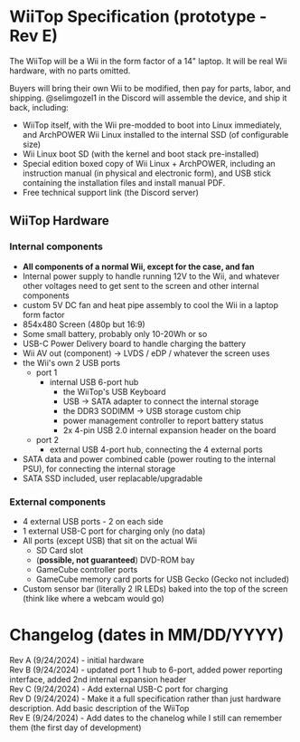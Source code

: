 # WiiTop Specification (prototype - Rev E)

The WiiTop will be a Wii in the form factor of a 14" laptop.
It will be real Wii hardware, with no parts omitted.

Buyers will bring their own Wii to be modified, then pay for parts, labor, and shipping.
@selimgozel1 in the Discord will assemble the device, and ship it back, including:
- WiiTop itself, with the Wii pre-modded to boot into Linux immediately, and ArchPOWER Wii Linux installed to the internal SSD (of configurable size)
- Wii Linux boot SD (with the kernel and boot stack pre-installed)
- Special edition boxed copy of Wii Linux + ArchPOWER, including an instruction manual (in physical and electronic form), and USB stick containing the installation files and install manual PDF.
- Free technical support link (the Discord server)

## WiiTop Hardware

### Internal components
- **All components of a normal Wii, except for the case, and fan**
- Internal power supply to handle running 12V to the Wii, and whatever other voltages need to get sent to the screen and other internal components
- custom 5V DC fan and heat pipe assembly to cool the Wii in a laptop form factor
- 854x480 Screen (480p but 16:9)
- Some small battery, probably only 10-20Wh or so
- USB-C Power Delivery board to handle charging the battery
- Wii AV out (component) -> LVDS / eDP / whatever the screen uses
- the Wii's own 2 USB ports
  - port 1
    - internal USB 6-port hub
      - the WiiTop's USB Keyboard
      - USB -> SATA adapter to connect the internal storage
      - the DDR3 SODIMM -> USB storage custom chip
      - power management controller to report battery status
      - 2x 4-pin USB 2.0 internal expansion header on the board
  - port 2
    - external USB 4-port hub, connecting the 4 external ports
- SATA data and power combined cable (power routing to the internal PSU), for connecting the internal storage
- SATA SSD included, user replacable/upgradable

### External components
- 4 external USB ports - 2 on each side
- 1 external USB-C port for charging only (no data)
- All ports (except USB) that sit on the actual Wii
  - SD Card slot
  - (**possible, not guaranteed**) DVD-ROM bay
  - GameCube controller ports
  - GameCube memory card ports for USB Gecko (Gecko not included)
- Custom sensor bar (literally 2 IR LEDs) baked into the top of the screen (think like where a webcam would go)


# Changelog (dates in MM/DD/YYYY)
Rev A (9/24/2024) - initial hardware  
Rev B (9/24/2024) - updated port 1 hub to 6-port, added power reporting interface, added 2nd internal expansion header  
Rev C (9/24/2024) - Add external USB-C port for charging  
Rev D (9/24/2024) - Make it a full specification rather than just hardware description.  Add basic description of the WiiTop  
Rev E (9/24/2024) - Add dates to the chanelog while I still can remember them (the first day of development)  
